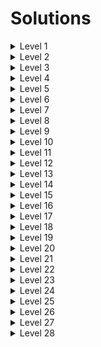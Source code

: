 # Solutions

<details>
  <summary>Level 1</summary>

    grid-column-start: 3;

</details>

<details>
  <summary>Level 2</summary>

    grid-column-start: 5;

</details>

<details>
  <summary>Level 3</summary>

    grid-column-end: 4;

</details>

<details>
  <summary>Level 4</summary>

    grid-column-end: 2;

</details>

<details>
  <summary>Level 5</summary>

    grid-column-end: 5;

</details>

<details>
  <summary>Level 6</summary>

    grid-column-start: 4;

</details>

<details>
  <summary>Level 7</summary>

    grid-column-end: 4;

</details>

<details>
  <summary>Level 8</summary>

    grid-column-end: 6;

</details>

<details>
  <summary>Level 9</summary>

    grid-column-start: 3;

</details>

<details>
  <summary>Level 10</summary>

    grid-column: 4 / 6;

</details>

<details>
  <summary>Level 11</summary>

    grid-column: 2 / 5;

</details>

<details>
  <summary>Level 12</summary>

    grid-row-start: 3;

</details>

<details>
  <summary>Level 13</summary>

    grid-column: 3 / 6;

</details>

<details>
  <summary>Level 14</summary>

    grid-row: 5 / 6;
    grid-column: 2 / 3;

</details>

<details>
  <summary>Level 15</summary>

    grid-row: 1 / 6;
    grid-column: 2 / 6;

</details>

<details>
  <summary>Level 16</summary>

    grid-area: 1 / 2 / 4 / 6;

</details>

<details>
  <summary>Level 17</summary>

    grid-area: 2 / 3 / 5 / 6;

</details>

<details>
  <summary>Level 18</summary>

    order: 1;

</details>

<details>
  <summary>Level 19</summary>

    order: -1;

</details>

<details>
  <summary>Level 20</summary>

    grid-template-columns: 50% 50%;

</details>

<details>
  <summary>Level 21</summary>

    grid-template-columns: repeat(8, 12.5%);

</details>

<details>
  <summary>Level 22</summary>

    grid-template-columns: 100px 3em 40%;

</details>

<details>
  <summary>Level 23</summary>

    grid-template-columns: 1fr 5fr;

</details>

<details>
  <summary>Level 24</summary>

    grid-template-columns: 50px repeat(3, 1fr) 50px;

</details>

<details>
  <summary>Level 25</summary>

    grid-template-columns: 75px 3fr 2fr;

</details>

<details>
  <summary>Level 26</summary>

    grid-template-rows: repeat(4, 12.5px) 1fr;

</details>

<details>
  <summary>Level 27</summary>

    grid-template: 60% 1fr / 200px 1fr;

</details>

<details>
  <summary>Level 28</summary>

    grid-template: 1fr 50px / 20% 1fr;

</details>
